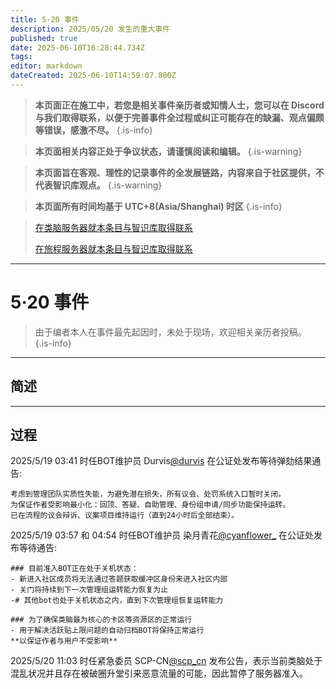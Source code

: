 ```yaml
---
title: 5·20 事件
description: 2025/05/20 发生的重大事件
published: true
date: 2025-06-10T16:28:44.734Z
tags: 
editor: markdown
dateCreated: 2025-06-10T14:59:07.800Z
---
```



> **本页面正在施工中，若您是相关事件亲历者或知情人士，您可以在 Discord 与我们取得联系，以便于完善事件全过程或纠正可能存在的缺漏、观点偏颇等错误，感激不尽。**
{.is-info}

> **本页面相关内容正处于争议状态，请谨慎阅读和编辑。**
{.is-warning}

> **本页面旨在客观、理性的记录事件的全发展链路，内容来自于社区提供，不代表智识库观点。**
{.is-warning}


> **本页面所有时间均基于 UTC+8(Asia/Shanghai) 时区**
{.is-info}

> 
> [在类脑服务器就本条目与智识库取得联系](https://discord.com/channels/1134557553011998840/1382021271033872456)
> 
> [在旅程服务器就本条目与智识库取得联系](https://discord.com/channels/1291925535324110879/1382023946047721536)

---

# 5·20 事件

> 由于编者本人在事件最先起因时，未处于现场，欢迎相关亲历者投稿。
{.is-info}


---

## 简述



---

## 过程

2025/5/19 03:41 时任BOT维护员 Durvis[@durvis](/智识库/档案馆/历史/历史人物/Durvis) 在公证处发布等待弹劾结果通告:
```
考虑到管理团队实质性失能，为避免潜在损失，所有议会、处罚系统入口暂时关闭。
为保证作者受影响最小化：回顶、答疑、自助管理、身份组申请/同步功能保持运转。
已在流程的议会辩诉、议案项目维持运行（直到24小时后全部结束）。
```

2025/5/19 03:57 和 04:54 时任BOT维护员 染月青花[@cyanflower_](/智识库/档案馆/历史/历史人物/染月青花) 在公证处发布等待通告:
```
### 目前准入BOT正在处于关机状态：
- 新进入社区成员将无法通过答题获取缓冲区身份来进入社区内部
- 关门将持续到下一次管理组运转能力恢复为止
-# 其他bot也处于关机状态之内，直到下次管理组恢复运转能力
```
```
### 为了确保类脑最为核心的卡区等资源区的正常运行
- 用于解决活跃贴上限问题的自动归档BOT将保持正常运行
**以保证作者与用户不受影响**
```


2025/5/20 11:03 时任紧急委员 SCP-CN[@scp_cn](/智识库/档案馆/历史/历史人物/SCP-CN) 发布公告，表示当前类脑处于混乱状况并且存在被破圈升堂引来恶意流量的可能，因此暂停了服务器准入。

